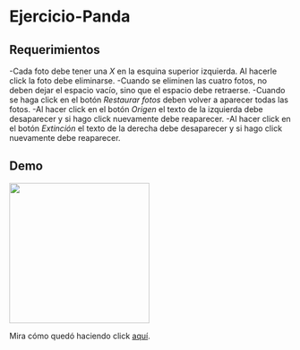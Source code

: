 # Ejercicio-Panda

<h2>Requerimientos</h2>

-Cada foto debe tener una <em>X</em> en la esquina superior izquierda. Al hacerle click la foto debe eliminarse.
-Cuando se eliminen las cuatro fotos, no deben dejar el espacio vacío, sino que el espacio debe retraerse.
-Cuando se haga click en el botón <em>Restaurar fotos</em> deben volver a aparecer todas las fotos.
-Al hacer click en el botón <em>Origen</em> el texto de la izquierda debe desaparecer y si hago click nuevamente debe reaparecer.
-Al hacer click en el botón <em>Extinción</em> el texto de la derecha debe desaparecer y si hago click nuevamente debe reaparecer.

<h2>Demo</h2>
<img src="https://s-media-cache-ak0.pinimg.com/originals/fb/a8/3e/fba83e536d3aa9413516123520a68c02.gif" height="250">

Mira cómo quedó haciendo click <a href="https://itsandromeda.github.io/Ejercicio-Panda/"> aquí</a>.
